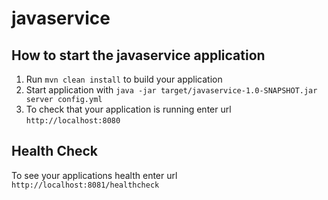 # javaservice

How to start the javaservice application
---

1. Run `mvn clean install` to build your application
1. Start application with `java -jar target/javaservice-1.0-SNAPSHOT.jar server config.yml`
1. To check that your application is running enter url `http://localhost:8080`

Health Check
---

To see your applications health enter url `http://localhost:8081/healthcheck`

